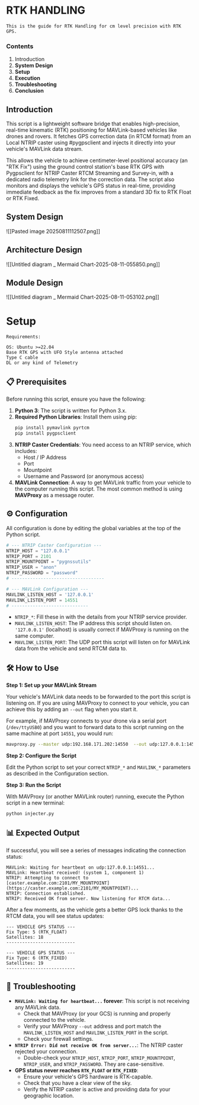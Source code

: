 
# RTK HANDLING


	This is the guide for RTK Handling for cm level precision with RTK GPS.

### Contents

1. Introduction
2. **System Design**
3. **Setup**
4. **Execution**
5. **Troubleshooting**
6. **Conclusion**


## Introduction

This script is a lightweight software bridge that enables high-precision, real-time kinematic (RTK) positioning for MAVLink-based vehicles like drones and rovers. It fetches GPS correction data (in RTCM format) from an Local NTRIP caster using #pygpsclient and injects it directly into your vehicle's MAVLink data stream.

This allows the vehicle to achieve centimeter-level positional accuracy (an "RTK Fix") using the ground control station's base RTK GPS with Pygpsclient for NTRIP Caster RTCM Streaming and Survey-in, with a dedicated radio telemetry link for the correction data. The script also monitors and displays the vehicle's GPS status in real-time, providing immediate feedback as the fix improves from a standard 3D fix to RTK Float or RTK Fixed.

## System Design

![[Pasted image 20250811112507.png]]

## Architecture Design

![[Untitled diagram _ Mermaid Chart-2025-08-11-055850.png]]

## Module Design

![[Untitled diagram _ Mermaid Chart-2025-08-11-053102.png]]

# Setup

``` 
Requirements:

OS: Ubuntu >=22.04
Base RTK GPS with UFO Style antenna attached
Type C cable
DL or any kind of Telemetry

```


## 📋 Prerequisites

Before running this script, ensure you have the following:

1.  **Python 3**: The script is written for Python 3.x.
2.  **Required Python Libraries**: Install them using pip:
    ```bash
    pip install pymavlink pyrtcm
    pip install pygpsclient
    ```
3.  **NTRIP Caster Credentials**: You need access to an NTRIP service, which includes:
    * Host / IP Address
    * Port
    * Mountpoint
    * Username and Password (or anonymous access)
4.  **MAVLink Connection**: A way to get MAVLink traffic from your vehicle to the computer running this script. The most common method is using **MAVProxy** as a message router.

## ⚙️ Configuration

All configuration is done by editing the global variables at the top of the Python script.

```python
# --- NTRIP Caster Configuration ---
NTRIP_HOST = "127.0.0.1"
NTRIP_PORT = 2101
NTRIP_MOUNTPOINT = "pygnssutils"
NTRIP_USER = "anon"
NTRIP_PASSWORD = "password"
# -----------------------------------

# --- MAVLink Configuration ---
MAVLINK_LISTEN_HOST = '127.0.0.1'
MAVLINK_LISTEN_PORT = 14551 
# -----------------------------
```

* `NTRIP_*`: Fill these in with the details from your NTRIP service provider.
* `MAVLINK_LISTEN_HOST`: The IP address this script should listen on. `'127.0.0.1'` (localhost) is usually correct if MAVProxy is running on the same computer.
* `MAVLINK_LISTEN_PORT`: The UDP port this script will listen on for MAVLink data from the vehicle and send RTCM data to.

## 🛠️ How to Use

**Step 1: Set up your MAVLink Stream**

Your vehicle's MAVLink data needs to be forwarded to the port this script is listening on. If you are using MAVProxy to connect to your vehicle, you can achieve this by adding an `--out` flag when you start it.

For example, if MAVProxy connects to your drone via a serial port (`/dev/ttyUSB0`) and you want to forward data to this script running on the same machine at port `14551`, you would run:

```bash
mavproxy.py --master udp:192.168.171.202:14550  --out udp:127.0.0.1:14551
```

**Step 2: Configure the Script**

Edit the Python script to set your correct `NTRIP_*` and `MAVLINK_*` parameters as described in the Configuration section.

**Step 3: Run the Script**

With MAVProxy (or another MAVLink router) running, execute the Python script in a new terminal:

```bash
python injecter.py
```

## 📊 Expected Output

If successful, you will see a series of messages indicating the connection status:

```
MAVLink: Waiting for heartbeat on udp:127.0.0.1:14551...
MAVLink: Heartbeat received! (system 1, component 1)
NTRIP: Attempting to connect to [caster.example.com:2101/MY_MOUNTPOINT](https://caster.example.com:2101/MY_MOUNTPOINT)...
NTRIP: Connection established.
NTRIP: Received OK from server. Now listening for RTCM data...
```

After a few moments, as the vehicle gets a better GPS lock thanks to the RTCM data, you will see status updates:

```
--- VEHICLE GPS STATUS ---
Fix Type: 5 (RTK_FLOAT)
Satellites: 18
--------------------------

--- VEHICLE GPS STATUS ---
Fix Type: 6 (RTK_FIXED)
Satellites: 19
--------------------------
```

## 🔧 Troubleshooting

* **`MAVLink: Waiting for heartbeat...` forever**: This script is not receiving any MAVLink data.
    * Check that MAVProxy (or your GCS) is running and properly connected to the vehicle.
    * Verify your MAVProxy `--out` address and port match the `MAVLINK_LISTEN_HOST` and `MAVLINK_LISTEN_PORT` in the script.
    * Check your firewall settings.
* **`NTRIP Error: Did not receive OK from server...`**: The NTRIP caster rejected your connection.
    * Double-check your `NTRIP_HOST`, `NTRIP_PORT`, `NTRIP_MOUNTPOINT`, `NTRIP_USER`, and `NTRIP_PASSWORD`. They are case-sensitive.
* **GPS status never reaches `RTK_FLOAT` or `RTK_FIXED`**:
    * Ensure your vehicle's GPS hardware is RTK-capable.
    * Check that you have a clear view of the sky.
    * Verify the NTRIP caster is active and providing data for your geographic location.